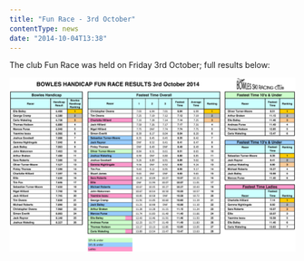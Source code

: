 ```yaml
---
title: "Fun Race - 3rd October"
contentType: news
date: "2014-10-04T13:38"
---
```


The club Fun Race was held on Friday 3rd October; full results below:

![handicap results](Bowles_Handicap_2014_October_Results.jpg)
